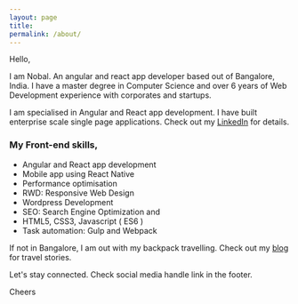 ```yaml
---
layout: page
title:
permalink: /about/
---
```



Hello,

I am Nobal. An angular and react app developer based out of Bangalore, India. I have a master degree in Computer Science and over 6 years of Web Development experience with corporates and startups.

I am specialised in Angular and React app development. I have built enterprise scale single page applications.  Check out my [LinkedIn](https://www.linkedin.com/in/nobal-mohan-b2262316/) for details.

### My Front-end skills,
* Angular and React app development
* Mobile app using React Native
* Performance optimisation
* RWD: Responsive Web Design
* Wordpress Development
* SEO: Search Engine Optimization and
* HTML5, CSS3, Javascript ( ES6 )
* Task automation: Gulp and Webpack



If not in Bangalore, I am out with my backpack travelling. Check out my [blog](http://nobal.in/blog/) for travel stories.

Let's stay connected. Check social media handle link in the footer.

Cheers
